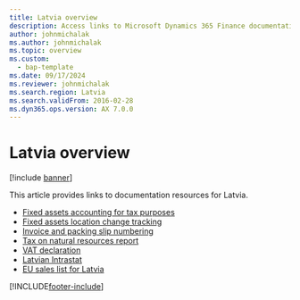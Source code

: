 ```yaml
---
title: Latvia overview
description: Access links to Microsoft Dynamics 365 Finance documentation resources for Latvia, including links to resources about fixed assets and invoices. 
author: johnmichalak
ms.author: johnmichalak
ms.topic: overview
ms.custom: 
  - bap-template
ms.date: 09/17/2024
ms.reviewer: johnmichalak
ms.search.region: Latvia
ms.search.validFrom: 2016-02-28
ms.dyn365.ops.version: AX 7.0.0
---
```


# Latvia overview

[!include [banner](../../includes/banner.md)]

This article provides links to documentation resources for Latvia. 

- [Fixed assets accounting for tax purposes](emea-lva-fixed-assets-accounting.md)
- [Fixed assets location change tracking](emea-lva-fixed-assets-location-fields-change.md)
- [Invoice and packing slip numbering](../europe/emea-invoices-packing-slips-numbering.md)
- [Tax on natural resources report](emea-lva-tax-natural-resources.md)
- [VAT declaration](emea-lva-vat-declaration-latvia.md)
- [Latvian Intrastat](emea-lva-intrastat.md)
- [EU sales list for Latvia](emea-lva-eu-sales-list.md)


[!INCLUDE[footer-include](../../../includes/footer-banner.md)]
